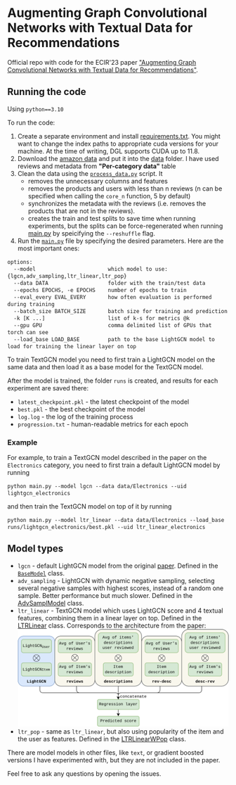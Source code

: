 # Augmenting Graph Convolutional Networks with Textual Data for Recommendations

Official repo with code for the ECIR'23 paper ["Augmenting Graph Convolutional Networks with Textual Data for Recommendations"](https://dl.acm.org/doi/abs/10.1007/978-3-031-28238-6_58).

## Running the code
Using `python==3.10`

To run the code:
1. Create a separate environment and install [requirements.txt](requirements.txt). You might want to change the index paths to appropriate cuda versions for your machine. At the time of writing, DGL supports CUDA up to 11.8.
2. Download the [amazon data](https://cseweb.ucsd.edu/~jmcauley/datasets/amazon_v2/) and put it into the [data](data) folder. I have used reviews and metadata from <b>"Per-category data"</b> table
3. Clean the data using the [`process_data.py`](data/process_data.py) script. It
    * removes the unnecessary columns and features
    * removes the products and users with less than n reviews (n can be specified when calling the `core_n` function, 5 by default)
    * synchronizes the metadata with the reviews (i.e. removes the products that are not in the reviews).
    * creates the train and test splits to save time when running experiments, but the splits can be force-regenerated when running [main.py](main.py) by speicifying the `--reshuffle` flag. </br>
4. Run the [`main.py`](main.py) file by specifying the desired parameters. Here are the most important ones:
```
options:
  --model                       which model to use: {lgcn,adv_sampling,ltr_linear,ltr_pop}
  --data DATA                   folder with the train/test data
  --epochs EPOCHS, -e EPOCHS    number of epochs to train
  --eval_every EVAL_EVERY       how often evaluation is performed during training
  --batch_size BATCH_SIZE       batch size for training and prediction
  -k [K ...]                    list of k-s for metrics @k
  --gpu GPU                     comma delimited list of GPUs that torch can see
  --load_base LOAD_BASE         path to the base LightGCN model to load for training the linear layer on top
```
To train TextGCN model you need to first train a LightGCN model on the same data and then load it as a base model for the TextGCN model.

After the model is trained, the folder `runs` is created, and results for each experiment are saved there:
* `latest_checkpoint.pkl` - the latest checkpoint of the model
* `best.pkl` - the best checkpoint of the model
* `log.log` - the log of the training process
* `progression.txt` - human-readable metrics for each epoch

### Example
For example, to train a TextGCN model described in the paper on the `Electronics` category, you need to first train a default LightGCN model by running
```
python main.py --model lgcn --data data/Electronics --uid lightgcn_electronics
```
and then train the TextGCN model on top of it by running
```
python main.py --model ltr_linear --data data/Electronics --load_base runs/lightgcn_electronics/best.pkl --uid ltr_linear_electronics
```

## Model types

* `lgcn` - default LightGCN model from the original [paper](https://arxiv.org/abs/2002.02126). Defined in the [`BaseModel`](TextGCN/base_model.py#L16) class.
* `adv_sampling` - LightGCN with dynamic negative sampling, selecting several negative samples with highest scores, instead of a random one sample. Better performance but much slower. Defined in the [AdvSamplModel](TextGCN/advanced_sampling.py#L24) class.
* `ltr_linear` - TextGCN model which uses LightGCN score and 4 textual features, combining them in a linear layer on top. Defined in the [LTRLinear](TextGCN/ltr_models.py#L165LTRLinear) class.
Corresponds to the architecture from the paper: ![picture](diagram.png)
* `ltr_pop` - same as `ltr_linear`, but also using popularity of the item and the user as features. Defined in the [LTRLinearWPop](TextGCN/ltr_models.py#L206) class.

There are model models in other files, like `text`, or gradient boosted versions I have experimented with, but they are not included in the paper.

Feel free to ask any questions by opening the issues.